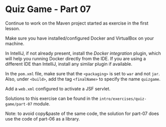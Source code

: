 # Quiz Game - Part 07


Continue to work on the Maven project started as exercise 
in the first lesson.


Make sure you have installed/configured Docker and VirtualBox
on your machine.

In IntelliJ, if not already present, 
install the *Docker integration* plugin, which will help
you running Docker directly from the IDE.
If you are using a different IDE than IntelliJ, install any 
similar plugin if available.


In the `pom.xml` file, make sure that the `<packaging>` is set to `war`
and not `jar`.
Also, under `<build>`, add the tag `<finalName>` to specify the name 
`quizgame`.

Add a `web.xml` configured to activate a JSF servlet.


Solutions to this exercise can be found in the 
`intro/exercises/quiz-game/part-07` module. 

Note: to avoid copy&paste of the same code, the solution for part-07 does
use the code of part-06 as a library.

